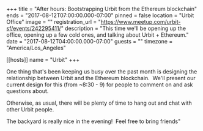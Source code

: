 +++
title = "After hours: Bootstrapping Urbit from the Ethereum blockchain"
ends = "2017-08-12T07:00:00.000-07:00"
pinned = false
location = "Urbit Office"
image = ""
registration_url = "https://www.meetup.com/urbit-sf/events/242295411/"
description = "This time we'll be opening up the office, opening up a few cold ones, and talking about Urbit + Ethereum."
date = "2017-08-12T04:00:00.000-07:00"
guests = ""
timezone = "America/Los_Angeles"

[[hosts]]
name = "Urbit"
+++

One thing that's been keeping us busy over the past month is designing the relationship between Urbit and the Ethereum blockchain.  We'll present our current design for this (from ~8:30 - 9) for people to comment on and ask questions about.

Otherwise, as usual, there will be plenty of time to hang out and chat with other Urbit people.

The backyard is really nice in the evening!  Feel free to bring friends"
